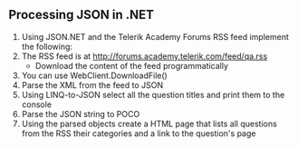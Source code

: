 ## Processing JSON in .NET

1. Using JSON.NET and the Telerik Academy Forums RSS feed implement the following:
2. The RSS feed is at http://forums.academy.telerik.com/feed/qa.rss 
    * Download the content of the feed programmatically
3. You can use WebClient.DownloadFile()
4. Parse the XML from the feed to JSON
5. Using LINQ-to-JSON select all the question titles and print them to the console
6. Parse the JSON string to POCO
7. Using the parsed objects create a HTML page that lists all questions from the RSS their categories and a link to the question's page
